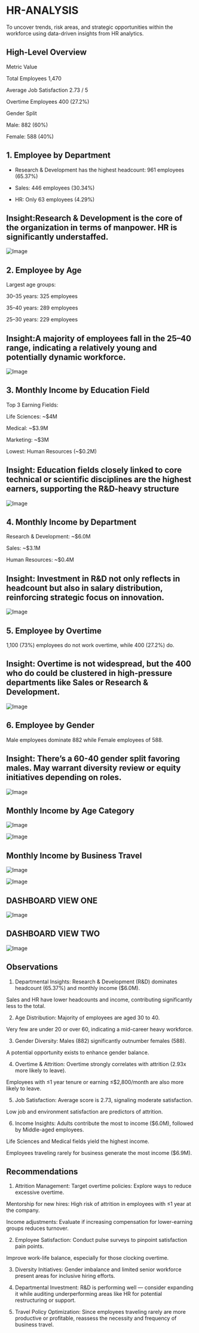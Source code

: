  # HR-ANALYSIS
To uncover trends, risk areas, and strategic opportunities within the workforce using data-driven insights from HR analytics.
## High-Level Overview
Metric        	Value

Total Employees  	1,470

Average Job Satisfaction 	2.73 / 5

Overtime Employees	 400 (27.2%)

Gender Split	

 Male:  882 (60%)

 Female:  588 (40%)

 ## 1.  Employee by Department

* Research & Development has the highest headcount: 961 employees (65.37%)

* Sales: 446 employees (30.34%)

* HR: Only 63 employees (4.29%)

## Insight:Research & Development is the core of the organization in terms of manpower. HR is significantly understaffed.
 
![Image](https://github.com/user-attachments/assets/eea85683-939c-4461-b2d7-d0169c97c0a2)



## 2.  Employee by Age

Largest age groups:

30–35 years: 325 employees

35–40 years: 289 employees

25–30 years: 229 employees

## Insight:A majority of employees fall in the 25–40 range, indicating a relatively young and potentially dynamic workforce.
![Image](https://github.com/user-attachments/assets/368a9b13-3b4c-4885-a391-0a997bc282b3)



## 3.  Monthly Income by Education Field

Top 3 Earning Fields:

Life Sciences: ~$4M

Medical: ~$3.9M

Marketing: ~$3M

Lowest: Human Resources (~$0.2M)

## Insight: Education fields closely linked to core technical or scientific disciplines are the highest earners, supporting the R&D-heavy structure
 
![Image](https://github.com/user-attachments/assets/d889366b-807b-41ba-aa1a-6211f4b7e457)


## 4.  Monthly Income by Department
Research & Development: ~$6.0M

Sales: ~$3.1M

Human Resources: ~$0.4M
## Insight: Investment in R&D not only reflects in headcount but also in salary distribution, reinforcing strategic focus on innovation.


 
![Image](https://github.com/user-attachments/assets/8cc71b09-c61d-42c6-ab14-52083bc569b3)

## 5.  Employee by Overtime

1,100 (73%) employees do not work overtime, while 400 (27.2%) do.

## Insight: Overtime is not widespread, but the 400 who do could be clustered in high-pressure departments like Sales or Research & Development.
![Image](https://github.com/user-attachments/assets/a4e8e182-3dc1-4e73-bc68-4099a4cd713c)

## 6.  Employee by Gender

Male employees dominate 882  while Female employees of 588.

## Insight: There’s a 60-40 gender split favoring males. May warrant diversity review or equity initiatives depending on roles.
 
![Image](https://github.com/user-attachments/assets/2ef99b8f-956a-48e1-8beb-239c844e3ede)

## Monthly Income by Age Category

![Image](https://github.com/user-attachments/assets/25494a36-4fc4-4394-b2e2-b817add48284)

![Image](https://github.com/user-attachments/assets/e7da9abe-4110-4282-a640-3b4260a692f0)



## Monthly Income by Business Travel

![Image](https://github.com/user-attachments/assets/8beeb68f-e618-4b75-ac32-8dcd826c2b8e)

 
![Image](https://github.com/user-attachments/assets/6abd9464-f622-4af9-bd03-f9f9ec908151)

## DASHBOARD VIEW ONE

![Image](https://github.com/user-attachments/assets/434fe198-ae29-4ddc-85de-9ba4000817b4)


## DASHBOARD VIEW TWO

![Image](https://github.com/user-attachments/assets/733c5267-17bb-41b5-826d-5ee2c31479a1)

## Observations

1. Departmental Insights:
Research & Development (R&D) dominates headcount (65.37%) and monthly income ($6.0M).

Sales and HR have lower headcounts and income, contributing significantly less to the total.

2. Age Distribution:
Majority of employees are aged 30 to 40.

Very few are under 20 or over 60, indicating a mid-career heavy workforce.

3. Gender Diversity:
Males (882) significantly outnumber females (588).

A potential opportunity exists to enhance gender balance.

4. Overtime & Attrition:
Overtime strongly correlates with attrition (2.93x more likely to leave).

Employees with ≤1 year tenure or earning ≤$2,800/month are also more likely to leave.

5. Job Satisfaction:
Average score is 2.73, signaling moderate satisfaction.

Low job and environment satisfaction are predictors of attrition.

6. Income Insights:
Adults contribute the most to income ($6.0M), followed by Middle-aged employees.

Life Sciences and Medical fields yield the highest income.

Employees traveling rarely for business generate the most income ($6.9M).

## Recommendations
1. Attrition Management:
Target overtime policies: Explore ways to reduce excessive overtime.

Mentorship for new hires: High risk of attrition in employees with ≤1 year at the company.

Income adjustments: Evaluate if increasing compensation for lower-earning groups reduces turnover.

2. Employee Satisfaction:
Conduct pulse surveys to pinpoint satisfaction pain points.

Improve work-life balance, especially for those clocking overtime.

3. Diversity Initiatives:
Gender imbalance and limited senior workforce present areas for inclusive hiring efforts.

4. Departmental Investment:
R&D is performing well — consider expanding it while auditing underperforming areas like HR for potential restructuring or support.

5. Travel Policy Optimization:
Since employees traveling rarely are more productive or profitable, reassess the necessity and frequency of business travel.
